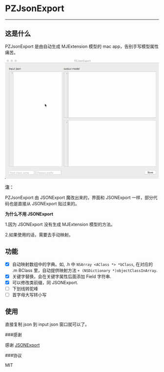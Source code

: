 # PZJsonExport

---

## 这是什么

PZJsonExport 是由自动生成 MJExtension 模型的 mac app，告别手写模型属性痛苦。

![example](https://raw.githubusercontent.com/EvoIos/PZJsonExport/master/pzjsonexport.gif)

**注：** 

PZJsonExport 由 JSONExport 魔改出来的，界面和 JSONExport 一样，部分代码也是直接从 JSONExport 贴过来的。

**为什么不用 JSONExport**

1.因为 JSONExport 没有生成 MJExtension 模型的方法。

2.如果使用的话，需要去手动映射。


## 功能

- [x] 自动映射数组中的字典。如, .h 中 `NSArray <AClass *> *bClass`, 在对应的 .m BClass 里，自动提供映射方法 `+ (NSDictionary *)objectClassInArray`.
- [x] 关键字替换，会在关键字属性后面添加 Field 字符串.
- [x] 可以修改类前缀，同 JSONExport.
- [ ] 下划线转驼峰
- [ ] 首字母大写转小写

## 使用

直接复制 json 到 input json 窗口就可以了。

###感谢

感谢 [JSONExport]( https://github.com/Ahmed-Ali/JSONExport) 

###协议

MIT